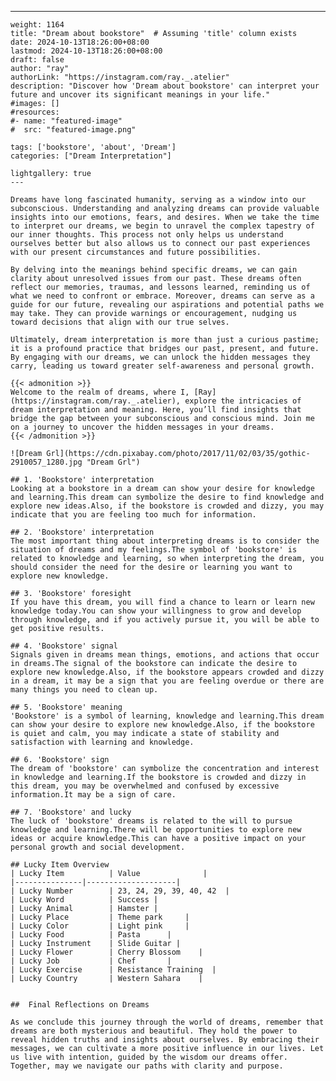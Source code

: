 ---
    weight: 1164
    title: "Dream about bookstore"  # Assuming 'title' column exists
    date: 2024-10-13T18:26:00+08:00
    lastmod: 2024-10-13T18:26:00+08:00
    draft: false
    author: "ray"
    authorLink: "https://instagram.com/ray._.atelier"
    description: "Discover how 'Dream about bookstore' can interpret your future and uncover its significant meanings in your life."
    #images: []
    #resources:
    #- name: "featured-image"
    #  src: "featured-image.png"
    
    tags: ['bookstore', 'about', 'Dream']
    categories: ["Dream Interpretation"]
    
    lightgallery: true
    ---
    
    Dreams have long fascinated humanity, serving as a window into our subconscious. Understanding and analyzing dreams can provide valuable insights into our emotions, fears, and desires. When we take the time to interpret our dreams, we begin to unravel the complex tapestry of our inner thoughts. This process not only helps us understand ourselves better but also allows us to connect our past experiences with our present circumstances and future possibilities.
    
    By delving into the meanings behind specific dreams, we can gain clarity about unresolved issues from our past. These dreams often reflect our memories, traumas, and lessons learned, reminding us of what we need to confront or embrace. Moreover, dreams can serve as a guide for our future, revealing our aspirations and potential paths we may take. They can provide warnings or encouragement, nudging us toward decisions that align with our true selves.
    
    Ultimately, dream interpretation is more than just a curious pastime; it is a profound practice that bridges our past, present, and future. By engaging with our dreams, we can unlock the hidden messages they carry, leading us toward greater self-awareness and personal growth.
    
    {{< admonition >}}
    Welcome to the realm of dreams, where I, [Ray](https://instagram.com/ray._.atelier), explore the intricacies of dream interpretation and meaning. Here, you’ll find insights that bridge the gap between your subconscious and conscious mind. Join me on a journey to uncover the hidden messages in your dreams.
    {{< /admonition >}}
    
    ![Dream Grl](https://cdn.pixabay.com/photo/2017/11/02/03/35/gothic-2910057_1280.jpg "Dream Grl")
    
    ## 1. 'Bookstore' interpretation
    Looking at a bookstore in a dream can show your desire for knowledge and learning.This dream can symbolize the desire to find knowledge and explore new ideas.Also, if the bookstore is crowded and dizzy, you may indicate that you are feeling too much for information.
    
    ## 2. 'Bookstore' interpretation
    The most important thing about interpreting dreams is to consider the situation of dreams and my feelings.The symbol of 'bookstore' is related to knowledge and learning, so when interpreting the dream, you should consider the need for the desire or learning you want to explore new knowledge.
    
    ## 3. 'Bookstore' foresight
    If you have this dream, you will find a chance to learn or learn new knowledge today.You can show your willingness to grow and develop through knowledge, and if you actively pursue it, you will be able to get positive results.
    
    ## 4. 'Bookstore' signal
    Signals given in dreams mean things, emotions, and actions that occur in dreams.The signal of the bookstore can indicate the desire to explore new knowledge.Also, if the bookstore appears crowded and dizzy in a dream, it may be a sign that you are feeling overdue or there are many things you need to clean up.
    
    ## 5. 'Bookstore' meaning
    'Bookstore' is a symbol of learning, knowledge and learning.This dream can show your desire to explore new knowledge.Also, if the bookstore is quiet and calm, you may indicate a state of stability and satisfaction with learning and knowledge.
    
    ## 6. 'Bookstore' sign
    The dream of 'bookstore' can symbolize the concentration and interest in knowledge and learning.If the bookstore is crowded and dizzy in this dream, you may be overwhelmed and confused by excessive information.It may be a sign of care.
    
    ## 7. 'Bookstore' and lucky
    The luck of 'bookstore' dreams is related to the will to pursue knowledge and learning.There will be opportunities to explore new ideas or acquire knowledge.This can have a positive impact on your personal growth and social development.
    
    ## Lucky Item Overview
    | Lucky Item          | Value              |
    |---------------|--------------------|
    | Lucky Number        | 23, 24, 29, 39, 40, 42  |
    | Lucky Word          | Success |
    | Lucky Animal        | Hamster |
    | Lucky Place         | Theme park     |
    | Lucky Color         | Light pink     |
    | Lucky Food          | Pasta      |
    | Lucky Instrument    | Slide Guitar |
    | Lucky Flower        | Cherry Blossom    |
    | Lucky Job           | Chef       |
    | Lucky Exercise      | Resistance Training  |
    | Lucky Country       | Western Sahara    |
    
    
    ##  Final Reflections on Dreams
    
    As we conclude this journey through the world of dreams, remember that dreams are both mysterious and beautiful. They hold the power to reveal hidden truths and insights about ourselves. By embracing their messages, we can cultivate a more positive influence in our lives. Let us live with intention, guided by the wisdom our dreams offer. Together, may we navigate our paths with clarity and purpose.
    